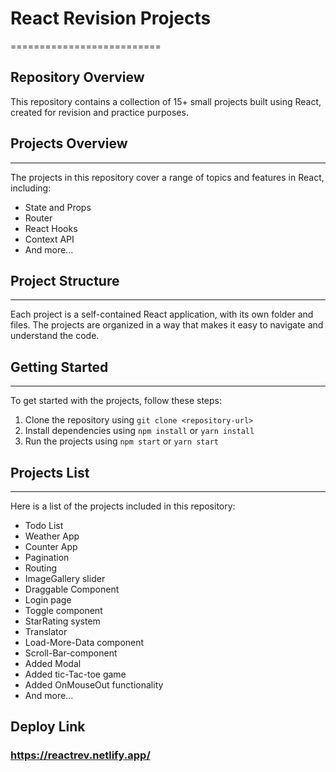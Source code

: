 # React Revision Projects
==========================

## Repository Overview

This repository contains a collection of 15+ small projects built using React, created for revision and practice purposes.

## Projects Overview
--------------------

The projects in this repository cover a range of topics and features in React, including:

* State and Props
* Router
* React Hooks
* Context API
* And more...

## Project Structure
---------------------

Each project is a self-contained React application, with its own folder and files. The projects are organized in a way that makes it easy to navigate and understand the code.

## Getting Started
-------------------

To get started with the projects, follow these steps:

1. Clone the repository using `git clone <repository-url>`
2. Install dependencies using `npm install` or `yarn install`
3. Run the projects using `npm start` or `yarn start`

## Projects List
----------------

Here is a list of the projects included in this repository:

* Todo List
* Weather App
* Counter App
* Pagination
* Routing
* ImageGallery slider
* Draggable Component
* Login page
* Toggle component
* StarRating system
* Translator
* Load-More-Data component 
* Scroll-Bar-component
* Added Modal
* Added tic-Tac-toe game
* Added OnMouseOut functionality 
* And more...

## Deploy Link
### https://reactrev.netlify.app/

